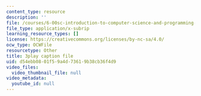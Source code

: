 ```yaml
---
content_type: resource
description: ''
file: /courses/6-00sc-introduction-to-computer-science-and-programming-spring-2011/d54ebb0801f59a4d73619b38cb36f4d9_UiZlaJX3IRk.srt
file_type: application/x-subrip
learning_resource_types: []
license: https://creativecommons.org/licenses/by-nc-sa/4.0/
ocw_type: OCWFile
resourcetype: Other
title: 3play caption file
uid: d54ebb08-01f5-9a4d-7361-9b38cb36f4d9
video_files:
  video_thumbnail_file: null
video_metadata:
  youtube_id: null
---
```

